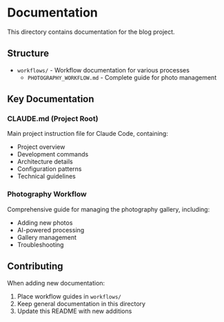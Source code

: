 # Documentation

This directory contains documentation for the blog project.

## Structure

- `workflows/` - Workflow documentation for various processes
  - `PHOTOGRAPHY_WORKFLOW.md` - Complete guide for photo management

## Key Documentation

### CLAUDE.md (Project Root)
Main project instruction file for Claude Code, containing:
- Project overview
- Development commands
- Architecture details
- Configuration patterns
- Technical guidelines

### Photography Workflow
Comprehensive guide for managing the photography gallery, including:
- Adding new photos
- AI-powered processing
- Gallery management
- Troubleshooting

## Contributing

When adding new documentation:
1. Place workflow guides in `workflows/`
2. Keep general documentation in this directory
3. Update this README with new additions